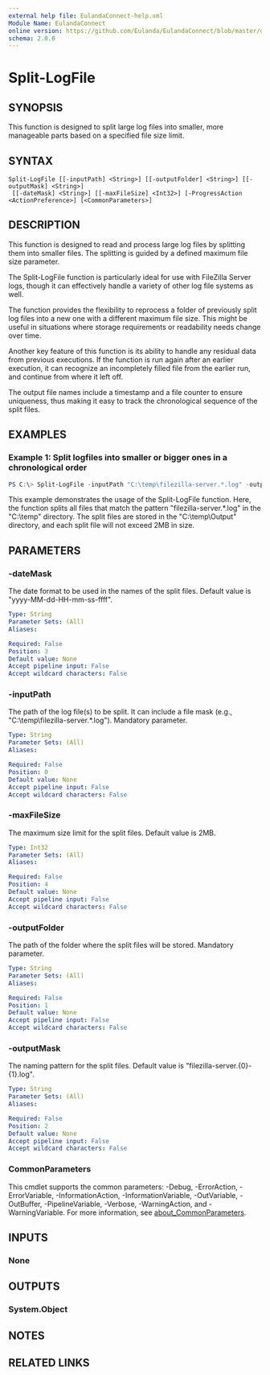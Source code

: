 ```yaml
---
external help file: EulandaConnect-help.xml
Module Name: EulandaConnect
online version: https://github.com/Eulanda/EulandaConnect/blob/master/docs/Split-LogFile.md
schema: 2.0.0
---
```


# Split-LogFile

## SYNOPSIS
This function is designed to split large log files into smaller, more manageable parts based on a specified file size limit.

## SYNTAX

```
Split-LogFile [[-inputPath] <String>] [[-outputFolder] <String>] [[-outputMask] <String>]
 [[-dateMask] <String>] [[-maxFileSize] <Int32>] [-ProgressAction <ActionPreference>] [<CommonParameters>]
```

## DESCRIPTION
This function is designed to read and process large log files by splitting them into smaller files. The splitting is guided by a defined maximum file size parameter. 

The Split-LogFile function is particularly ideal for use with FileZilla Server logs, though it can effectively handle a variety of other log file systems as well. 

The function provides the flexibility to reprocess a folder of previously split log files into a new one with a different maximum file size. This might be useful in situations where storage requirements or readability needs change over time. 

Another key feature of this function is its ability to handle any residual data from previous executions. If the function is run again after an earlier execution, it can recognize an incompletely filled file from the earlier run, and continue from where it left off.

The output file names include a timestamp and a file counter to ensure uniqueness, thus making it easy to track the chronological sequence of the split files.

## EXAMPLES

### Example 1: Split logfiles into smaller or bigger ones in a chronological order
```powershell
PS C:\> Split-LogFile -inputPath "C:\temp\filezilla-server.*.log" -outputFolder "C:\temp\Output" -maxFileSize 2MB
```

This example demonstrates the usage of the Split-LogFile function. Here, the function splits all files that match the pattern "filezilla-server.*.log" in the "C:\temp" directory. The split files are stored in the "C:\temp\Output" directory, and each split file will not exceed 2MB in size. 

## PARAMETERS

### -dateMask
The date format to be used in the names of the split files. Default value is "yyyy-MM-dd-HH-mm-ss-ffff".

```yaml
Type: String
Parameter Sets: (All)
Aliases:

Required: False
Position: 3
Default value: None
Accept pipeline input: False
Accept wildcard characters: False
```

### -inputPath
The path of the log file(s) to be split. It can include a file mask (e.g., "C:\temp\filezilla-server.*.log"). Mandatory parameter.

```yaml
Type: String
Parameter Sets: (All)
Aliases:

Required: False
Position: 0
Default value: None
Accept pipeline input: False
Accept wildcard characters: False
```

### -maxFileSize
The maximum size limit for the split files. Default value is 2MB.

```yaml
Type: Int32
Parameter Sets: (All)
Aliases:

Required: False
Position: 4
Default value: None
Accept pipeline input: False
Accept wildcard characters: False
```

### -outputFolder
The path of the folder where the split files will be stored. Mandatory parameter.

```yaml
Type: String
Parameter Sets: (All)
Aliases:

Required: False
Position: 1
Default value: None
Accept pipeline input: False
Accept wildcard characters: False
```

### -outputMask
The naming pattern for the split files. Default value is "filezilla-server.{0}-{1}.log".

```yaml
Type: String
Parameter Sets: (All)
Aliases:

Required: False
Position: 2
Default value: None
Accept pipeline input: False
Accept wildcard characters: False
```


### CommonParameters
This cmdlet supports the common parameters: -Debug, -ErrorAction, -ErrorVariable, -InformationAction, -InformationVariable, -OutVariable, -OutBuffer, -PipelineVariable, -Verbose, -WarningAction, and -WarningVariable. For more information, see [about_CommonParameters](http://go.microsoft.com/fwlink/?LinkID=113216).

## INPUTS

### None

## OUTPUTS

### System.Object
## NOTES

## RELATED LINKS

